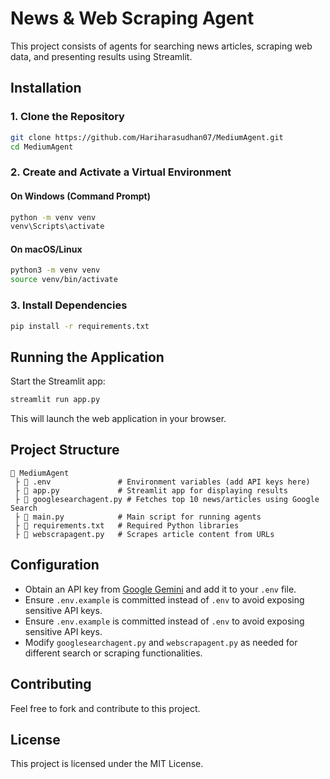 # News & Web Scraping Agent

This project consists of agents for searching news articles, scraping web data, and presenting results using Streamlit.

## Installation

### 1. Clone the Repository
```bash
git clone https://github.com/Hariharasudhan07/MediumAgent.git
cd MediumAgent
```

### 2. Create and Activate a Virtual Environment

#### On Windows (Command Prompt)
```bash
python -m venv venv
venv\Scripts\activate
```

#### On macOS/Linux
```bash
python3 -m venv venv
source venv/bin/activate
```

### 3. Install Dependencies
```bash
pip install -r requirements.txt
```

## Running the Application

Start the Streamlit app:
```bash
streamlit run app.py
```

This will launch the web application in your browser.

## Project Structure
```
📂 MediumAgent
 ├️ 💜 .env               # Environment variables (add API keys here)
 ├️ 💜 app.py             # Streamlit app for displaying results
 ├️ 💜 googlesearchagent.py # Fetches top 10 news/articles using Google Search
 ├️ 💜 main.py            # Main script for running agents
 ├️ 💜 requirements.txt   # Required Python libraries
 ├️ 💜 webscrapagent.py   # Scrapes article content from URLs
```


## Configuration
- Obtain an API key from [Google Gemini](https://ai.google.dev/) and add it to your `.env` file.
- Ensure `.env.example` is committed instead of `.env` to avoid exposing sensitive API keys.
- Ensure `.env.example` is committed instead of `.env` to avoid exposing sensitive API keys.
- Modify `googlesearchagent.py` and `webscrapagent.py` as needed for different search or scraping functionalities.



## Contributing
Feel free to fork and contribute to this project.

## License
This project is licensed under the MIT License.











